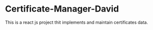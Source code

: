 # Certificate-Manager-David
This is a react js project thit implements and maintain certificates data.
